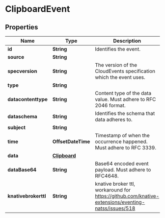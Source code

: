 

# ClipboardEvent


## Properties

| Name | Type | Description | Notes |
|------------ | ------------- | ------------- | -------------|
|**id** | **String** | Identifies the event. |  |
|**source** | **String** |  |  |
|**specversion** | **String** | The version of the CloudEvents specification which the event uses. |  |
|**type** | **String** |  |  |
|**datacontenttype** | **String** | Content type of the data value. Must adhere to RFC 2046 format. |  [optional] |
|**dataschema** | **String** | Identifies the schema that data adheres to. |  [optional] |
|**subject** | **String** |  |  [optional] |
|**time** | **OffsetDateTime** | Timestamp of when the occurrence happened. Must adhere to RFC 3339. |  [optional] |
|**data** | [**Clipboard**](Clipboard.md) |  |  [optional] |
|**dataBase64** | **String** | Base64 encoded event payload. Must adhere to RFC4648. |  [optional] |
|**knativebrokerttl** | **String** | knative broker ttl, workaround for https://github.com/knative-extensions/eventing-natss/issues/518 |  [optional] |



